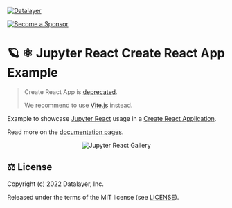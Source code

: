 [![Datalayer](https://assets.datalayer.tech/datalayer-25.svg)](https://datalayer.io)

[![Become a Sponsor](https://img.shields.io/static/v1?label=Become%20a%20Sponsor&message=%E2%9D%A4&logo=GitHub&style=flat&color=1ABC9C)](https://github.com/sponsors/datalayer)

# 🪐 ⚛️ Jupyter React Create React App Example

> Create React App is [deprecated](https://react.dev/blog/2025/02/14/sunsetting-create-react-app#how-to-migrate-to-a-framework).
>
> We recommend to use [Vite.js](https://vitejs.dev) instead.

Example to showcase [Jupyter React](https://github.com/datalayer/jupyter-ui/tree/main/packages/react) usage in a [Create React Application](https://reactjs.org/docs/create-a-new-react-app.html).

Read more on the [documentation pages](https://jupyter-ui.datalayer.tech/docs/examples/cra).

<div align="center" style="text-align: center">
  <img alt="Jupyter React Gallery" src="https://datalayer-jupyter-examples.s3.amazonaws.com/jupyter-react-gallery.gif" />
</div>

## ⚖️ License

Copyright (c) 2022 Datalayer, Inc.

Released under the terms of the MIT license (see [LICENSE](./LICENSE)).
